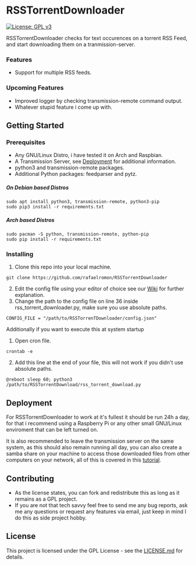 # RSSTorrentDownloader
[![License: GPL v3](https://img.shields.io/badge/License-GPL%20v3-blue.svg)](http://www.gnu.org/licenses/gpl-3.0)

RSSTorrentDownloader checks for text occurences on a torrent RSS Feed, and start downloading them on a tranmission-server.

### Features
* Support for multiple RSS feeds.

### Upcoming Features
* Improved logger by checking transmission-remote command output.
* Whatever stupid feature i come up with.

## Getting Started

### Prerequisites

* Any GNU/Linux Distro, i have tested it on Arch and Raspbian.
* A Transmission Server, see [Deployment](https://github.com/rafaelromon/RSSTorrentDownloader#deployment) for additional information.
* python3 and transmission-remote packages.
* Additional Python packages: feedparser and pytz.

##### On Debian based Distros
```
sudo apt install python3, transmission-remote, python3-pip
sudo pip3 install -r requirements.txt
```

##### Arch based Distros
```
sudo pacman -S python, transmission-remote, python-pip
sudo pip install -r requirements.txt
```

### Installing
1. Clone this repo into your local machine.

  ```
git clone https://github.com/rafaelromon/RSSTorrentDownloader
```
2. Edit the config file using your editor of choice see our [Wiki](https://github.com/rafaelromon/RSSTorrentDownloader/wiki/Configuration-File) for further explanation.
3. Change the path to the config file on line 36 inside rss_torrent_downloader.py, make sure you use absolute paths.

  ```
CONFIG_FILE = "/path/to/RSSTorrenTDownloader/config.json"
```

Additionally if you want to execute this at system startup

1. Open cron file.

  ```
crontab -e
```

2. Add this line at the end of your file, this will not work if you didn't use absolute paths.

  ```
@reboot sleep 60; python3 /path/to/RSSTorrentDownload/rss_torrent_download.py
```

## Deployment

For RSSTorrentDownloader to work at it's fullest it should be run 24h a day, for that i recommend using a Raspberry Pi or any other small GNU/Linux enviroment that can be left turned on.

It is also recommended to leave the transmission server on the same system, as this should also remain running all day, you can also create a samba share on your machine to access those downloaded files from other computers on your network, all of this is covered in this [tutorial](https://www.raspberrypi.org/forums/viewtopic.php?t=51219). 

## Contributing

- As the license states, you can fork and redistribute this as long as it remains as a GPL project.
- If you are not that tech savvy feel free to send me any bug reports, ask me any questions or request any features via email, just keep in mind I do this as side project hobby.

## License

This project is licensed under the GPL License - see the [LICENSE.md](LICENSE.md) for details.
